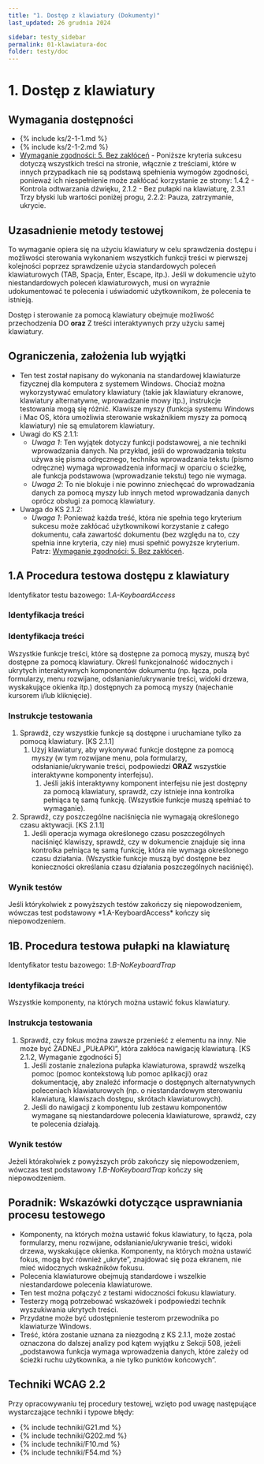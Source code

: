 ```yaml
---
title: "1. Dostęp z klawiatury (Dokumenty)"
last_updated: 26 grudnia 2024

sidebar: testy_sidebar
permalink: 01-klawiatura-doc
folder: testy/doc
---
```


# 1. Dostęp z klawiatury

## Wymagania dostępności
- {% include ks/2-1-1.md %}  
- {% include ks/2-1-2.md %}  
-   [Wymaganie zgodności: 5. Bez zakłóceń](https://www.w3.org/Translations/WCAG21-pl/#cc5) - Poniższe kryteria sukcesu dotyczą wszystkich treści na stronie, włącznie z treściami, które w innych przypadkach nie są podstawą spełnienia wymogów zgodności, ponieważ ich niespełnienie może zakłócać korzystanie ze strony: 1.4.2 - Kontrola odtwarzania dźwięku, 2.1.2 - Bez pułapki na klawiaturę, 2.3.1 Trzy błyski lub wartości poniżej progu, 2.2.2: Pauza, zatrzymanie, ukrycie.

## Uzasadnienie metody testowej

To wymaganie opiera się na użyciu klawiatury w celu sprawdzenia dostępu i możliwości sterowania wykonaniem wszystkich funkcji treści w pierwszej kolejności poprzez sprawdzenie użycia standardowych poleceń klawiaturowych (TAB, Spacja, Enter, Escape, itp.). Jeśli w dokumencie użyto niestandardowych poleceń klawiaturowych, musi on wyraźnie udokumentować te polecenia i uświadomić użytkownikom, że polecenia te istnieją.

Dostęp i sterowanie za pomocą klawiatury obejmuje możliwość przechodzenia DO **oraz** Z treści interaktywnych przy użyciu  samej klawiatury.

## Ograniczenia, założenia lub wyjątki
-   Ten test został napisany do wykonania na standardowej klawiaturze fizycznej dla komputera z systemem Windows. Chociaż można wykorzystywać emulatory klawiatury (takie jak klawiatury ekranowe, klawiatury alternatywne, wprowadzanie mowy itp.), instrukcje testowania mogą się różnić. Klawisze myszy (funkcja systemu Windows i Mac OS, która umożliwia sterowanie wskaźnikiem myszy za pomocą klawiatury) nie są emulatorem klawiatury.
-   Uwagi do KS 2.1.1:
    -   *Uwaga 1*: Ten wyjątek dotyczy funkcji podstawowej, a nie techniki wprowadzania danych. Na przykład, jeśli do wprowadzania tekstu używa się pisma odręcznego, technika wprowadzania tekstu (pismo odręczne) wymaga wprowadzenia informacji w&nbsp;oparciu o ścieżkę, ale funkcja podstawowa (wprowadzanie tekstu) tego nie wymaga.
    -   *Uwaga 2*: To nie blokuje i nie powinno zniechęcać do wprowadzania danych za pomocą myszy lub innych metod wprowadzania danych oprócz obsługi za pomocą klawiatury.
-   Uwaga do KS 2.1.2:
    -   *Uwaga 1*: Ponieważ każda treść, która nie spełnia tego kryterium sukcesu może zakłócać użytkownikowi korzystanie z całego dokumentu,  cała zawartość dokumentu (bez względu na to, czy spełnia inne kryteria, czy nie) musi spełnić powyższe kryterium. Patrz: [Wymaganie zgodności: 5. Bez zakłóceń](https://www.w3.org/Translations/WCAG21-pl/#cc5).

## 1.A Procedura testowa dostępu z klawiatury
Identyfikator testu bazowego: *1.A-KeyboardAccess*

### Identyfikacja treści

### Identyfikacja treści
<p id="d1aIC">Wszystkie funkcje treści, które są dostępne za pomocą myszy, muszą być dostępne za pomocą klawiatury. Określ funkcjonalność widocznych i ukrytych interaktywnych komponentów dokumentu (np. łącza, pola formularzy, menu rozwijane, odsłanianie/ukrywanie treści, widoki drzewa, wyskakujące okienka itp.) dostępnych za pomocą myszy (najechanie kursorem i/lub kliknięcie).</p>

### Instrukcje testowania
1.  Sprawdź, czy wszystkie funkcje są dostępne i uruchamiane tylko za pomocą klawiatury. [KS 2.1.1]
    1.  Użyj klawiatury, aby wykonywać funkcje dostępne za pomocą myszy (w tym rozwijane menu, pola formularzy, odsłanianie/ukrywanie treści, podpowiedzi **ORAZ** wszystkie interaktywne komponenty interfejsu).
        1.  Jeśli jakiś interaktywny komponent interfejsu nie jest dostępny za pomocą klawiatury, sprawdź, czy istnieje inna kontrolka pełniąca tę samą funkcję. (Wszystkie funkcje muszą spełniać to wymaganie).
2.  Sprawdź, czy poszczególne naciśnięcia nie wymagają określonego czasu aktywacji. [KS 2.1.1]
    1.  Jeśli operacja wymaga określonego czasu poszczególnych naciśnięć klawiszy, sprawdź, czy w dokumencie znajduje się inna kontrolka pełniąca tę samą funkcję, która nie wymaga określonego czasu działania. (Wszystkie funkcje muszą być dostępne bez konieczności określania czasu działania poszczególnych naciśnięć).


### Wynik testów
<p id="d1aTR">Jeśli którykolwiek z powyższych testów zakończy się niepowodzeniem, wówczas test podstawowy *1.A-KeyboardAccess* kończy się niepowodzeniem.</p>

## 1B. Procedura testowa pułapki na klawiaturę

Identyfikator testu bazowego: *1.B-NoKeyboardTrap*

### Identyfikacja treści
<p id="d1bIC">Wszystkie komponenty, na których można ustawić fokus klawiatury.</p>

### Instrukcja testowania
1.  Sprawdź, czy fokus można zawsze przenieść z elementu na inny. Nie może być ŻADNEJ „PUŁAPKI”, która zakłóca nawigację klawiaturą. [KS 2.1.2, Wymaganie zgodności 5]
    1.  Jeśli zostanie znaleziona pułapka klawiaturowa, sprawdź wszelką pomoc (pomoc kontekstową lub pomoc aplikacji) oraz dokumentację, aby znaleźć informacje o dostępnych alternatywnych poleceniach klawiaturowych (np. o niestandardowym sterowaniu klawiaturą, klawiszach dostępu, skrótach klawiaturowych).
    2. Jeśli do nawigacji z komponentu lub zestawu komponentów wymagane są niestandardowe polecenia klawiaturowe, sprawdź, czy te polecenia działają.

### Wynik testów
Jeżeli którakolwiek z powyższych prób zakończy się niepowodzeniem, wówczas test podstawowy *1.B-NoKeyboardTrap* kończy się niepowodzeniem.

##  Poradnik: Wskazówki dotyczące usprawniania procesu testowego

- Komponenty, na których można ustawić fokus klawiatury, to łącza, pola formularzy, menu rozwijane, odsłanianie/ukrywanie treści, widoki drzewa, wyskakujące okienka. Komponenty, na których można ustawić fokus, mogą być również „ukryte”, znajdować się poza ekranem, nie mieć widocznych wskaźników fokusu.  
-   Polecenia klawiaturowe obejmują standardowe i wszelkie niestandardowe polecenia klawiaturowe.
-   Ten test można połączyć z testami widoczności fokusu klawiatury.
-   Testerzy mogą potrzebować wskazówek i podpowiedzi technik wyszukiwania ukrytych treści.
-   Przydatne może być udostępnienie testerom przewodnika po klawiaturze Windows.
-   Treść, która zostanie uznana za niezgodną z KS 2.1.1, może zostać oznaczona do dalszej analizy pod kątem wyjątku z Sekcji 508, jeżeli „podstawowa funkcja wymaga wprowadzenia danych, które zależy od ścieżki ruchu użytkownika, a nie tylko punktów końcowych”.


## Techniki WCAG 2.2
Przy opracowywaniu tej procedury testowej, wzięto pod uwagę następujące wystarczające techniki i typowe błędy:

- {% include techniki/G21.md %}
- {% include techniki/G202.md %}
- {% include techniki/F10.md %}
- {% include techniki/F54.md %}